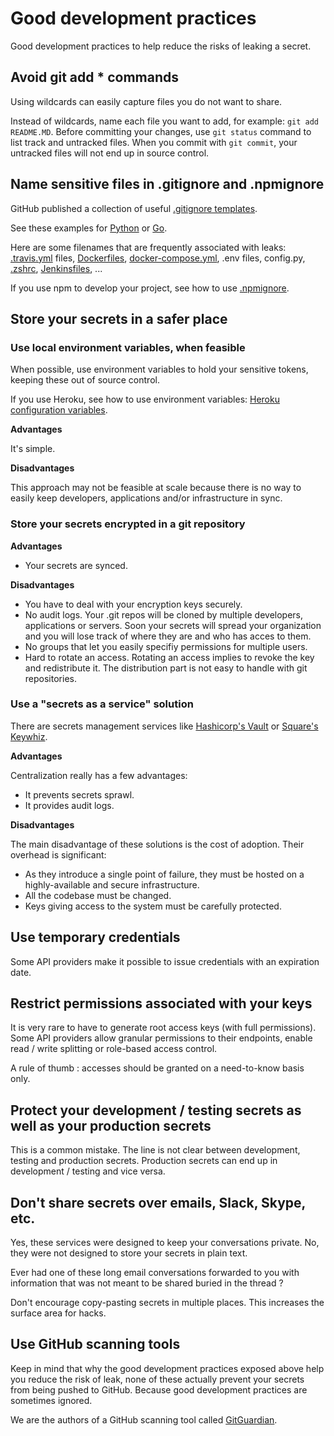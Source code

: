 # Good development practices

Good development practices to help reduce the risks of leaking a secret. 

## Avoid git add * commands

Using wildcards can easily capture files you do not want to share.

Instead of wildcards, name each file you want to add, for example: `git add README.MD`. Before committing your changes, use `git status` command to list track and untracked files. When you commit with `git commit`, your untracked files will not end up in source control.

## Name sensitive files in .gitignore and .npmignore

GitHub published a collection of useful [.gitignore templates](https://github.com/github/gitignore).

See these examples for [Python](https://github.com/github/gitignore/blob/master/Python.gitignore) or [Go](https://github.com/github/gitignore/blob/master/Go.gitignore).

Here are some filenames that are frequently associated with leaks:  [.travis.yml](https://docs.travis-ci.com/user/customizing-the-build#The-Build-Lifecycle) files, [Dockerfiles](https://docs.docker.com/engine/reference/builder/), [docker-compose.yml](https://docs.docker.com/get-started/part3/#your-first-docker-composeyml-file), .env files, config.py, [.zshrc](https://doc.ubuntu-fr.org/zsh), [Jenkinsfiles](https://jenkins.io/doc/book/pipeline/jenkinsfile/), ...

If you use npm to develop your project, see how to use [.npmignore](https://docs.npmjs.com/misc/developers#keeping-files-out-of-your-package).

## Store your secrets in a safer place

### Use local environment variables, when feasible

When possible, use environment variables to hold your sensitive tokens, keeping these out of source control. 

If you use Heroku, see how to use environment variables: [Heroku configuration variables]( https://devcenter.heroku.com/articles/config-vars).

**Advantages**

It's simple.

**Disadvantages**

This approach may not be feasible at scale because there is no way to easily keep developers, applications and/or infrastructure in sync. 

### Store your secrets encrypted in a git repository

**Advantages**

* Your secrets are synced.

**Disadvantages**

* You have to deal with your encryption keys securely. 
* No audit logs. Your .git repos will be cloned by multiple developers, applications or servers. Soon your secrets will spread your organization and you will lose track of where they are and who has acces to them.
* No groups that let you easily specifiy permissions for multiple users. 
* Hard to rotate an access. Rotating an access implies to revoke the key and redistribute it. The distribution part is not easy to handle with git repositories.

### Use a "secrets as a service" solution

There are secrets management services like [Hashicorp's Vault](https://www.vaultproject.io/) or [Square's Keywhiz](https://square.github.io/keywhiz/).

**Advantages**

Centralization really has a few advantages:
* It prevents secrets sprawl. 
* It provides audit logs.

**Disadvantages**

The main disadvantage of these solutions is the cost of adoption. Their overhead is significant:
* As they introduce a single point of failure, they must be hosted on a highly-available and secure infrastructure. 
* All the codebase must be changed. 
* Keys giving access to the system must be carefully protected.

## Use temporary credentials

Some API providers make it possible to issue credentials with an expiration date.

## Restrict permissions associated with your keys

It is very rare to have to generate root access keys (with full permissions). Some API providers allow granular permissions to their endpoints, enable read / write splitting or role-based access control.

A rule of thumb : accesses should be granted on a need-to-know basis only. 

## Protect your development / testing secrets as well as your production secrets

This is a common mistake. The line is not clear between development, testing and production secrets. Production secrets can end up in development / testing and vice versa. 

## Don't share secrets over emails, Slack, Skype, etc.

Yes, these services were designed to keep your conversations private. No, they were not designed to store your secrets in plain text.

Ever had one of these long email conversations forwarded to you with information that was not meant to be shared buried in the thread ?

Don't encourage copy-pasting secrets in multiple places. This increases the surface area for hacks. 

## Use GitHub scanning tools

Keep in mind that why the good development practices exposed above help you reduce the risk of leak, none of these actually prevent your secrets from being pushed to GitHub. Because good development practices are sometimes ignored. 

We are the authors of a GitHub scanning tool called [GitGuardian](https://www.gitguardian.com).
